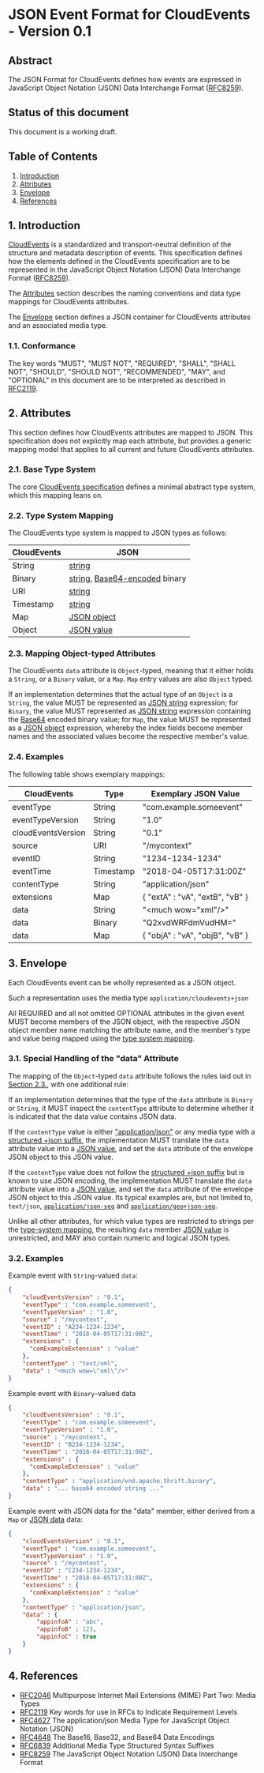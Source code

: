 # JSON Event Format for CloudEvents - Version 0.1

## Abstract

The JSON Format for CloudEvents defines how events are expressed in
JavaScript Object Notation (JSON) Data Interchange Format ([RFC8259][RFC8259]).

## Status of this document

This document is a working draft.

## Table of Contents

1. [Introduction](#1-introduction)
2. [Attributes](#2-attributes)
3. [Envelope](#3-envelope)
4. [References](#4-references)

## 1. Introduction

[CloudEvents][CE] is a standardized and transport-neutral definition of the
structure and metadata description of events. This specification defines how
the elements defined in the CloudEvents specification are to be represented in
the JavaScript Object Notation (JSON) Data Interchange Format
([RFC8259][RFC8259]).

The [Attributes](#2-attributes) section describes the naming conventions and
data type mappings for CloudEvents attributes.

The [Envelope](#3-envelope) section defines a JSON container for CloudEvents
attributes and an associated media type.

### 1.1. Conformance

The key words "MUST", "MUST NOT", "REQUIRED", "SHALL", "SHALL NOT", "SHOULD",
"SHOULD NOT", "RECOMMENDED", "MAY", and "OPTIONAL" in this document are to be
interpreted as described in [RFC2119][RFC2119].

## 2. Attributes

This section defines how CloudEvents attributes are mapped to JSON. This
specification does not explicitly map each attribute, but provides a generic
mapping model that applies to all current and future CloudEvents attributes.

### 2.1. Base Type System

The core [CloudEvents specification][CE] defines a minimal abstract type
system, which this mapping leans on.

### 2.2. Type System Mapping

The CloudEvents type system is mapped to JSON types as follows:

| CloudEvents | JSON
|--------------|-------------------------------------------------------------
| String       | [string][JSON-String]
| Binary       | [string][JSON-String], [Base64-encoded][base64] binary
| URI          | [string][JSON-String]
| Timestamp    | [string][JSON-String]
| Map          | [JSON object][JSON-Object]
| Object       | [JSON value][JSON-Value]

### 2.3. Mapping Object-typed Attributes

The CloudEvents `data` attribute is `Object`-typed, meaning that it either
holds a `String`, or a `Binary` value, or a `Map`. `Map` entry values are
also `Object` typed.

If an implementation determines that the actual type of an `Object` is a
`String`, the value MUST be represented as [JSON string][JSON-String]
expression; for `Binary`, the value MUST represented as [JSON
string][JSON-String] expression containing the [Base64][base64] encoded binary
value; for `Map`, the value MUST be represented as a [JSON object][JSON-Object]
expression, whereby the index fields become member names and the associated
values become the respective member's value.

### 2.4. Examples

The following table shows exemplary mappings:

| CloudEvents       | Type     | Exemplary JSON Value
|--------------------|----------|-------------------------------
| eventType          | String   | "com.example.someevent"
| eventTypeVersion   | String   | "1.0"
| cloudEventsVersion | String   | "0.1"
| source             | URI      | "/mycontext"
| eventID            | String   | "1234-1234-1234"
| eventTime          | Timestamp| "2018-04-05T17:31:00Z"
| contentType        | String   | "application/json"
| extensions         | Map      | { "extA" : "vA", "extB", "vB" }
| data               | String   | "<much wow=\"xml\"/>"
| data               | Binary   | "Q2xvdWRFdmVudHM="
| data               | Map      | { "objA" : "vA", "objB", "vB" }

## 3. Envelope

Each CloudEvents event can be wholly represented as a JSON object.

Such a representation uses the media type `application/cloudevents+json`

All REQUIRED and all not omitted OPTIONAL attributes in the given event MUST
become members of the JSON object, with the respective JSON object member name
matching the attribute name, and the member's type and value being mapped using
the [type system mapping](#22-type-system-mapping).

### 3.1. Special Handling of the "data" Attribute

The mapping of the `Object`-typed `data` attribute follows the rules laid out
in [Section 2.3.](#23-mapping-object-typed-attributes), with one additional
rule:

If an implementation determines that the type of the `data` attribute is
`Binary` or `String`, it MUST inspect the `contentType` attribute to determine
whether it is indicated that the data value contains JSON data.

If the `contentType` value is either ["application/json"][RFC4627] or any media type
with a [structured +json suffix][RFC6839], the implementation MUST translate
the `data` attribute value into a [JSON value][JSON-Value], and set the `data`
attribute of the envelope JSON object to this JSON value.

If the `contentType` value does not follow the [structured +json suffix][RFC6839]
but is known to use JSON encoding, the implementation MUST translate the `data` attribute
value into a [JSON value][JSON-Value], and set the `data` attribute of the envelope
JSON object to this JSON value. Its typical examples are, but not limited to,
`text/json`, [`application/json-seq`][JSON-seq] and
[`application/geo+json-seq`][JSON-geoseq].

Unlike all other attributes, for which value types are restricted to strings
per the [type-system mapping](#22-type-system-mapping), the resulting `data`
member [JSON value][JSON-Value] is unrestricted, and MAY also contain numeric
and logical JSON types.

### 3.2. Examples

Example event with `String`-valued `data`:

``` JSON
{
    "cloudEventsVersion" : "0.1",
    "eventType" : "com.example.someevent",
    "eventTypeVersion" : "1.0",
    "source" : "/mycontext",
    "eventID" : "A234-1234-1234",
    "eventTime" : "2018-04-05T17:31:00Z",
    "extensions" : {
      "comExampleExtension" : "value"
    },
    "contentType" : "text/xml",
    "data" : "<much wow=\"xml\"/>"
}
```

Example event with `Binary`-valued data

``` JSON
{
    "cloudEventsVersion" : "0.1",
    "eventType" : "com.example.someevent",
    "eventTypeVersion" : "1.0",
    "source" : "/mycontext",
    "eventID" : "B234-1234-1234",
    "eventTime" : "2018-04-05T17:31:00Z",
    "extensions" : {
      "comExampleExtension" : "value"
    },
    "contentType" : "application/vnd.apache.thrift.binary",
    "data" : "... base64 encoded string ..."
}
```

Example event with JSON data for the "data" member, either derived from
a `Map` or [JSON data](#31-special-handling-of-the-data-attribute) data:

``` JSON
{
    "cloudEventsVersion" : "0.1",
    "eventType" : "com.example.someevent",
    "eventTypeVersion" : "1.0",
    "source" : "/mycontext",
    "eventID" : "C234-1234-1234",
    "eventTime" : "2018-04-05T17:31:00Z",
    "extensions" : {
      "comExampleExtension" : "value"
    },
    "contentType" : "application/json",
    "data" : {
        "appinfoA" : "abc",
        "appinfoB" : 123,
        "appinfoC" : true
    }
}
```

## 4. References

* [RFC2046][RFC2046] Multipurpose Internet Mail Extensions (MIME) Part Two:
  Media Types
* [RFC2119][RFC2119] Key words for use in RFCs to Indicate Requirement Levels
* [RFC4627][RFC4627] The application/json Media Type for JavaScript Object
  Notation (JSON)
* [RFC4648][RFC4648] The Base16, Base32, and Base64 Data Encodings
* [RFC6839][RFC6839] Additional Media Type Structured Syntax Suffixes
* [RFC8259][RFC8259] The JavaScript Object Notation (JSON) Data Interchange Format

[base64]: https://tools.ietf.org/html/rfc4648#section-4
[CE]: ./spec.md
[Content-Type]: https://tools.ietf.org/html/rfc7231#section-3.1.1.5
[JSON-format]: ./json-format.md
[JSON-geoseq]: https://www.iana.org/assignments/media-types/application/geo+json-seq
[JSON-Object]: https://tools.ietf.org/html/rfc7159#section-4
[JSON-seq]: https://www.iana.org/assignments/media-types/application/json-seq
[JSON-String]: https://tools.ietf.org/html/rfc7159#section-7
[JSON-Value]: https://tools.ietf.org/html/rfc7159#section-3
[RFC2046]: https://tools.ietf.org/html/rfc2046
[RFC2119]: https://tools.ietf.org/html/rfc2119
[RFC4627]: https://tools.ietf.org/html/rfc4627
[RFC4648]: https://tools.ietf.org/html/rfc4648
[RFC6839]: https://tools.ietf.org/html/rfc6839#section-3.1
[RFC8259]: https://tools.ietf.org/html/rfc8259
